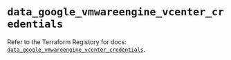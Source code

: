# `data_google_vmwareengine_vcenter_credentials`

Refer to the Terraform Registory for docs: [`data_google_vmwareengine_vcenter_credentials`](https://registry.terraform.io/providers/hashicorp/google-beta/5.29.0/docs/data-sources/google_vmwareengine_vcenter_credentials).

